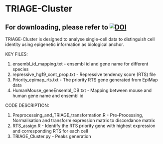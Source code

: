 # TRIAGE-Cluster

## For downloading, please refer to [![DOI](https://zenodo.org/badge/544896046.svg)](https://zenodo.org/doi/10.5281/zenodo.7816426)

TRIAGE-Cluster is designed to analyse single-cell data to distinguish cell identity using epigenetic information as biological anchor.

KEY FILES:

1. ensembl_id_mapping.txt - ensembl id and gene name for different species
2. repressive_hg19_cont_prop.txt - Repressive tendency score (RTS) file
3. Priority_epimap_rts.txt - The priority RTS gene generated from EpiMap data
4. HumanMouse_geneEnsembl_DB.txt - Mapping between mouse and human gene name and ensembl id


CODE DESCRIPTION:

1. Preprocessing_and_TRIAGE_transformation.R - Pre-Processing, Normalisation and transform expression matrix to discordance matrix
2. RTS_assign.R - Identify the RTS priority gene with highest expression and corresponding RTS for each cell
3. TRIAGE_Cluster.py - Peaks generation
